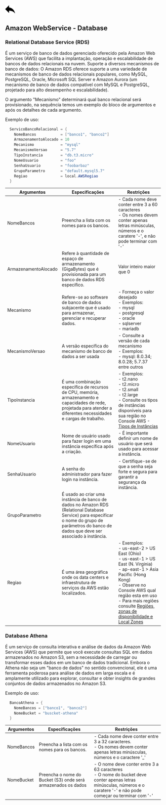 [ ![back](./img/back.png) ](../README.md)

## Amazon WebService - Database

### Relational Database Service (RDS)
É um serviço de banco de dados gerenciado oferecido pela Amazon Web Services (AWS) que facilita a implantação, operação e escalabilidade de bancos de dados relacionais na nuvem. Suporte a diversos mecanismos de banco de dados: O Amazon RDS oferece suporte a uma variedade de mecanismos de banco de dados relacionais populares, como MySQL, PostgreSQL, Oracle, Microsoft SQL Server e Amazon Aurora (um mecanismo de banco de dados compatível com MySQL e PostgreSQL, projetado para alto desempenho e escalabilidade). 

O argumento "Mecanismo" determinará qual banco relacional será provisionado, na sequência temos um exemplo do bloco de argumentos e após os detalhes de cada argumento.


Exemplo de uso:
```csharp
  ServicoBancoRelacional = {
    NomeBancos           = ["banco1", "banco2"]
    ArmazenamentoAlocado = 10
    Mecanismo            = "mysql"
    MecanismoVersao      = "5.7"
    TipoInstancia        = "db.t3.micro"
    NomeUsuario          = "foo"
    SenhaUsuario         = "foobarbaz"
    GrupoParametro       = "default.mysql5.7"
    Regiao               = local.AWSRegiao
  }
```

Argumentos | Especificações	| Restrições
-----------| ------------| ----------------------
NomeBancos  | Preencha a lista com os nomes para os bancos. | - Cada nome deve conter entre 3 a 60 caracteres <br> - Os nomes devem conter apenas letras minúsculas, números e o caratere '-', e não pode terminar com '-'
ArmazenamentoAlocado | Refere à quantidade de espaço de armazenamento (GigaBytes) que é provisionada para um banco de dados RDS específico. | Valor inteiro maior que 0
Mecanismo | Refere-se ao software de banco de dados subjacente que é usado para armazenar, gerenciar e recuperar dados. | - Forneça o valor desejado <br> - Exemplos: <br> - mysql <br> - postgresql <br> - oracle <br> - sqlserver <br> -  mariadb
MecanismoVersao    | A versão específica do mecanismo de banco de dados a ser usada | - Consulte a versão de cada mecanismo <br> - Exemplos: <br> - mysql: 8.0.34; 8.0.28; 5.7.37 entre outros
TipoInstancia | É uma combinação específica de recursos de CPU, memória, armazenamento e capacidades de rede, projetada para atender a diferentes necessidades e cargas de trabalho. | - Exemplos: <br> - t2.nano <br> - t2.micro <br> - t2.small <br> - t2.large  <br> - Consulte os tipos de instâncias disponíveis para sua região no Console AWS - [Tipos de Instâncias](https://us-east-2.console.aws.amazon.com/ec2/home?region=us-east-2#InstanceTypes:)
NomeUsuario | Nome de usuário usado para fazer login em uma instância específica após a criação.  | - É importante definir um nome de usuário que será usado para acessar a instância.
SenhaUsuario | A senha do administrador para fazer login na instância. |  - Certifique-se de que a senha seja forte e segura para garantir a segurança da instância.
GrupoParametro  | É usado ao criar uma instância de banco de dados no Amazon RDS (Relational Database Service) para especificar o nome do grupo de parâmetros do banco de dados que deve ser associado à instância. | 
Regiao | É uma área geográfica onde os data centers e infraestrutura de serviços da AWS estão localizados.  | - Exemplos: <br> - us-east-2 > US East (Ohio)  <br> - us-east-1 > US East (N. Virginia) <br> - ap-east-1 > Asia Pacific (Hong Kong) <br> - Observe no Console AWS qual região esta em uso <br> - Para mais regiões consulte [Regiões, zonas de disponibilidade e Local Zones](https://docs.aws.amazon.com/pt_br/AmazonRDS/latest/UserGuide/Concepts.RegionsAndAvailabilityZones.html)

### Database Athena

É um serviço de consulta interativa e análise de dados da Amazon Web Services (AWS) que permite que você execute consultas SQL em dados armazenados no Amazon S3, sem a necessidade de carregar ou transformar esses dados em um banco de dados tradicional. Embora o Athena não seja um "banco de dados" no sentido convencional, ele é uma ferramenta poderosa para análise de dados em larga escala e é amplamente utilizado para explorar, consultar e obter insights de grandes conjuntos de dados armazenados no Amazon S3.




Exemplo de uso:
```csharp
  BancoAthena = {
    NomeBancos = ["banco1", "banco2"]
    NomeBucket = "buscket-athena"
  }
```

Argumentos | Especificações	| Restrições
-----------| ------------| ----------------------
NomeBancos  | Preencha a lista com os nomes para os bancos. | - Cada nome deve conter entre 3 a 32 caracteres.  <br> - Os nomes devem conter apenas letras minúsculas, números e o caractere '_'
NomeBucket | Preencha o nome do Bucket (S3) onde será armazenados os dados | - O nome deve conter entre 3 a 63 caracteres <br> - O nome do bucket deve conter apenas letras minúsculas, números e o caratere '-' e não pode começar ou terminar com '-' 